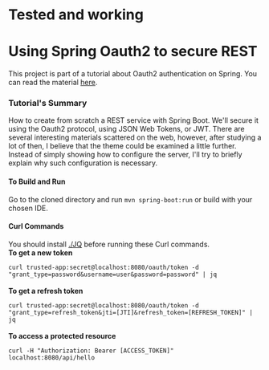 <h1>Tested and working </h1>

<h1>Using Spring Oauth2 to secure REST</h1>
This project is part of a tutorial about Oauth2 authentication on Spring.
You can read the material <a href="http://wp.me/p7gH7l-4U">here</a>.

<h3>Tutorial's Summary</h3>
<p>How to create from scratch a REST service with Spring Boot. We'll secure it using the Oauth2 protocol, using JSON Web Tokens, or JWT. There are several interesting materials scattered on the web, however, after studying a lot of then, I believe that the theme could be examined a little further. Instead of simply showing how to configure the server, I'll try to briefly explain why such configuration is necessary.</p>

<h4>To Build and Run</h4>
Go to the cloned directory and run <code>mvn spring-boot:run</code> or build with your chosen IDE.

<h4>Curl Commands</h4>
You should install <a href="https://stedolan.github.io/jq/">./JQ</a> before running these Curl commands.
<div>
<strong>To get a new token</strong> <br/>
<code>
curl trusted-app:secret@localhost:8080/oauth/token -d "grant_type=password&username=user&password=password" | jq
</code>

<br/>
<strong>To get a refresh token</strong><br/>
<code>
curl trusted-app:secret@localhost:8080/oauth/token -d "grant_type=refresh_token&jti=[JTI]&refresh_token=[REFRESH_TOKEN]" | jq
</code>

<br/>
<strong>To access a protected resource</strong><br/>
<code>
curl -H "Authorization: Bearer [ACCESS_TOKEN]" localhost:8080/api/hello
</code>
</div>
